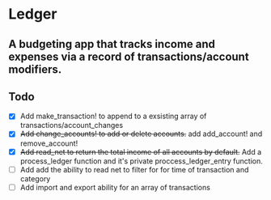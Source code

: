 # Ledger

## A budgeting app that tracks income and expenses via a record of transactions/account modifiers.

## Todo
- [x] Add make_transaction! to append to a exsisting array of transactions/account_changes
- [x] <del>Add change_accounts! to add or delete accounts.</del> add add_account! and remove_account!
- [x] <del>Add read_net to return the total income of all accounts by default.</del> Add a process_ledger function and it's private proccess_ledger_entry function.
- [ ] Add add the ability to read net to filter for for time of transaction and category
- [ ] Add import and export ability for an array of transactions
